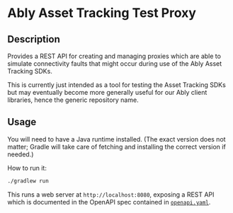 # Ably Asset Tracking Test Proxy

## Description

Provides a REST API for creating and managing proxies which are able to simulate connectivity faults that might occur during use of the Ably Asset Tracking SDKs.

This is currently just intended as a tool for testing the Asset Tracking SDKs but may eventually become more generally useful for our Ably client libraries, hence the generic repository name.

## Usage

You will need to have a Java runtime installed. (The exact version does not matter; Gradle will take care of fetching and installing the correct version if needed.)

How to run it:

```bash
./gradlew run
```

This runs a web server at `http://localhost:8080`, exposing a REST API which is documented in the OpenAPI spec contained in [`openapi.yaml`](openapi.yaml).
